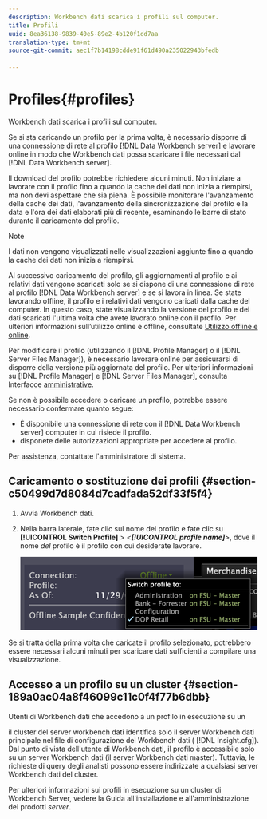 ```yaml
---
description: Workbench dati scarica i profili sul computer.
title: Profili
uuid: 8ea36138-9839-40e5-89e2-4b120f1dd7aa
translation-type: tm+mt
source-git-commit: aec1f7b14198cdde91f61d490a235022943bfedb

---
```



# Profiles{#profiles}

Workbench dati scarica i profili sul computer.

Se si sta caricando un profilo per la prima volta, è necessario disporre di una connessione di rete al profilo [!DNL Data Workbench server] e lavorare online in modo che Workbench dati possa scaricare i file necessari dal [!DNL Data Workbench server].

Il download del profilo potrebbe richiedere alcuni minuti. Non iniziare a lavorare con il profilo fino a quando la cache dei dati non inizia a riempirsi, ma non devi aspettare che sia piena. È possibile monitorare l&#39;avanzamento della cache dei dati, l&#39;avanzamento della sincronizzazione del profilo e la data e l&#39;ora dei dati elaborati più di recente, esaminando le barre di stato durante il caricamento del profilo.

>[!NOTE]
>
>I dati non vengono visualizzati nelle visualizzazioni aggiunte fino a quando la cache dei dati non inizia a riempirsi.

Al successivo caricamento del profilo, gli aggiornamenti al profilo e ai relativi dati vengono scaricati solo se si dispone di una connessione di rete al profilo [!DNL Data Workbench server] e se si lavora in linea. Se state lavorando offline, il profilo e i relativi dati vengono caricati dalla cache del computer. In questo caso, state visualizzando la versione del profilo e dei dati scaricati l&#39;ultima volta che avete lavorato online con il profilo. Per ulteriori informazioni sull’utilizzo online e offline, consultate [Utilizzo offline e online](../../home/c-get-started/c-off-on.md#concept-cef8758ede044b18b3558376c5eb9f54).

Per modificare il profilo (utilizzando il [!DNL Profile Manager] o il [!DNL Server Files Manager]), è necessario lavorare online per assicurarsi di disporre della versione più aggiornata del profilo. Per ulteriori informazioni su [!DNL Profile Manager] e [!DNL Server Files Manager], consulta Interfacce [amministrative](../../home/c-get-started/c-admin-intrf/c-admin-intrf.md#concept-855c1a91e1a948969fab592adca15f74).

Se non è possibile accedere o caricare un profilo, potrebbe essere necessario confermare quanto segue:

* È disponibile una connessione di rete con il [!DNL Data Workbench server] computer in cui risiede il profilo.
* disponete delle autorizzazioni appropriate per accedere al profilo.

Per assistenza, contattate l&#39;amministratore di sistema.

## Caricamento o sostituzione dei profili {#section-c50499d7d8084d7cadfada52df33f5f4}

1. Avvia Workbench dati.
1. Nella barra laterale, fate clic sul nome del profilo e fate clic su **[!UICONTROL Switch Profile]** > *&lt;**[!UICONTROL profile name]**>*, dove il nome *del* profilo è il profilo con cui desiderate lavorare.

   ![](assets/sidebar_profile.png)

Se si tratta della prima volta che caricate il profilo selezionato, potrebbero essere necessari alcuni minuti per scaricare dati sufficienti a compilare una visualizzazione.

## Accesso a un profilo su un cluster {#section-189a0ac04a8f46099c11c0f4f77b6dbb}

Utenti di Workbench dati che accedono a un profilo in esecuzione su un

il cluster del server workbench dati identifica solo il server Workbench dati principale nel file di configurazione del Workbench dati ( [!DNL Insight.cfg]). Dal punto di vista dell&#39;utente di Workbench dati, il profilo è accessibile solo su un server Workbench dati (il server Workbench dati master). Tuttavia, le richieste di query degli analisti possono essere indirizzate a qualsiasi server Workbench dati del cluster.

Per ulteriori informazioni sui profili in esecuzione su un cluster di Workbench Server, vedere la Guida all&#39;installazione e all&#39;amministrazione dei prodotti *server*.
